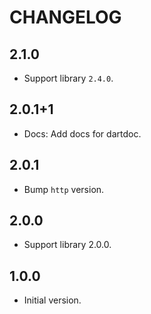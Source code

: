 # CHANGELOG

## 2.1.0

- Support library `2.4.0`.

## 2.0.1+1

- Docs: Add docs for dartdoc.

## 2.0.1

- Bump `http` version.

## 2.0.0

- Support library 2.0.0.

## 1.0.0

- Initial version.
